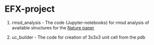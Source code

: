 # EFX-project

1. rmsd_analysis - The code (Jupyter-notebooks) for rmsd analysis of available structures for the [Nature paper](https://www.nature.com/articles/nature20571)

2. uc_builder - The code for creation of 3x3x3 unit cell from the pdb
